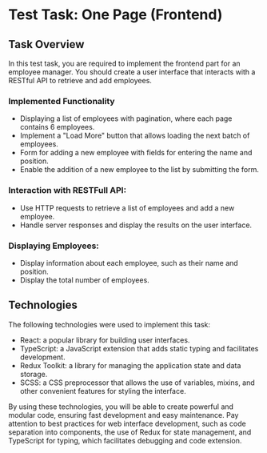 # Test Task: One Page (Frontend)

## Task Overview
In this test task, you are required to implement the frontend part for an employee manager. You should create a user interface that interacts with a RESTful API to retrieve and add employees.

### Implemented Functionality

- Displaying a list of employees with pagination, where each page contains 6 employees.
- Implement a "Load More" button that allows loading the next batch of employees.
- Form for adding a new employee with fields for entering the name and position.
- Enable the addition of a new employee to the list by submitting the form.

### Interaction with RESTFull API:

- Use HTTP requests to retrieve a list of employees and add a new employee.
- Handle server responses and display the results on the user interface.

### Displaying Employees:

- Display information about each employee, such as their name and position.
- Display the total number of employees.

## Technologies
The following technologies were used to implement this task:

- React: a popular library for building user interfaces.
- TypeScript: a JavaScript extension that adds static typing and facilitates development.
- Redux Toolkit: a library for managing the application state and data storage.
- SCSS: a CSS preprocessor that allows the use of variables, mixins, and other convenient features for styling the interface.

By using these technologies, you will be able to create powerful and modular code, ensuring fast development and easy maintenance. Pay attention to best practices for web interface development, such as code separation into components, the use of Redux for state management, and TypeScript for typing, which facilitates debugging and code extension.
